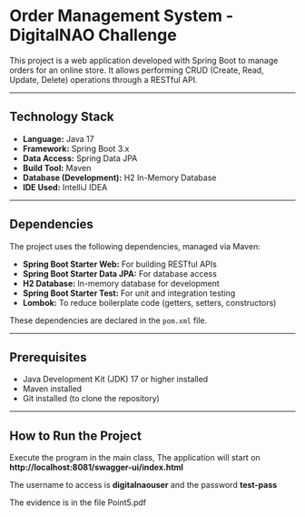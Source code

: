 # Order Management System - DigitalNAO Challenge

This project is a web application developed with Spring Boot to manage orders for an online store. It allows performing CRUD (Create, Read, Update, Delete) operations through a RESTful API.

---

## Technology Stack

- **Language:** Java 17  
- **Framework:** Spring Boot 3.x  
- **Data Access:** Spring Data JPA  
- **Build Tool:** Maven  
- **Database (Development):** H2 In-Memory Database  
- **IDE Used:** IntelliJ IDEA  

---

## Dependencies

The project uses the following dependencies, managed via Maven:

- **Spring Boot Starter Web:** For building RESTful APIs  
- **Spring Boot Starter Data JPA:** For database access  
- **H2 Database:** In-memory database for development  
- **Spring Boot Starter Test:** For unit and integration testing  
- **Lombok:** To reduce boilerplate code (getters, setters, constructors)  

These dependencies are declared in the `pom.xml` file.

---

## Prerequisites

- Java Development Kit (JDK) 17 or higher installed  
- Maven installed  
- Git installed (to clone the repository)  

---

## How to Run the Project

Execute the program in the main class, The application will start on **http://localhost:8081/swagger-ui/index.html**

The username to access is **digitalnaouser** and the password **test-pass**

The evidence is in the file Point5.pdf
